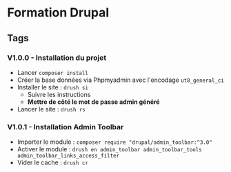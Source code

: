 # Formation Drupal

## Tags

### V1.0.0 - Installation du projet
  * Lancer `composer install`
  * Créer la base données via Phpmyadmin avec l'encodage `ut8_general_ci`
  * Installer le site : `drush si`
    * Suivre les instructions
    * **Mettre de côté le mot de passe admin généré**
  * Lancer le site : `drush rs`


### V1.0.1 - Installation Admin Toolbar
* Importer le module : `composer require "drupal/admin_toolbar:^3.0"`
* Activer le module : `drush en admin_toolbar admin_toolbar_tools
   admin_toolbar_links_access_filter`
* Vider le cache : `drush cr`
